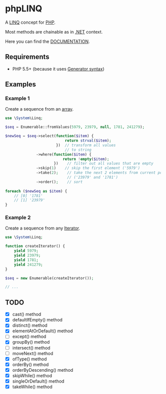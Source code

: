 # phpLINQ

A [LINQ](https://en.wikipedia.org/wiki/Language_Integrated_Query) concept for [PHP](https://en.wikipedia.org/wiki/PHP).

Most methods are chainable as in [.NET](https://en.wikipedia.org/wiki/.NET_Framework) context.

Here you can find the [DOCUMENTATION](https://github.com/mkloubert/phpLINQ/wiki).

## Requirements

* PHP 5.5+ (because it uses [Generator syntax](http://php.net/manual/en/language.generators.syntax.php))

## Examples

### Example 1

Create a sequence from an [array](http://php.net/manual/en/language.types.array.php).

```php
use \System\Linq;

$seq = Enumerable::fromValues(5979, 23979, null, 1781, 241279);

$newSeq = $seq->select(function($item) {
                           return strval($item);
                       })  // transform all values
                           // to string
              ->where(function($item) {
                          return !empty($item);
                      })    // filter out all values that are empty
              ->skip(1)    // skip the first element ('5979')
              ->take(2);    // take the next 2 elements from current position
                            // ('23979' and '1781')
              ->order();    // sort
                                    
foreach ($newSeq as $item) {
    // [0] '1781'
    // [1] '23979'
}
```

### Example 2

Create a sequence from any [Iterator](http://php.net/manual/en/class.iterator.php).

```php
use \System\Linq;

function createIterator() {
    yield 5979;
    yield 23979;
    yield 1781;
    yield 241279;
}

$seq = new Enumerable(createIterator());

// ...
```

## TODO

- [x] cast() method
- [x] defaultIfEmpty() method
- [x] distinct() method
- [x] elementAtOrDefault() method
- [ ] except() method
- [x] groupBy() method
- [ ] intersect() method
- [ ] moveNext() method
- [x] ofType() method
- [x] orderBy() method
- [x] orderByDescending() method
- [x] skipWhile() method
- [x] singleOrDefault() method
- [x] takeWhile() method
